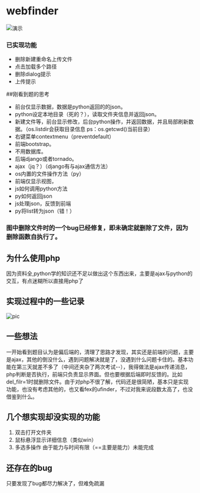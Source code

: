 # webfinder
![演示](http://s1.momo.moda/2015/05/30/9232fe81225bcaef853ae32870a2b0fe.gif)
### 已实现功能
* 删除新建重命名上传文件
* 点击加载多个路径
* 删除dialog提示
* 上传提示

##刚看到题的思考
* 前台仅显示数据，数据是python返回的的json。
* python设定本地目录（死的？），读取文件夹信息并返回json。
* 新建文件等，前台显示修改，后台python操作，并返回数据，并且局部刷新数据。（os.listdir会获取目录信息  ps：os.getcwd()当前目录）
* 右键菜单contextmenu（preventdefault）
* 前端bootstrap。
* 不用数据库。
* 后端django或者tornado。
* ajax（jq？）（django有与ajax通信方法）
* os内置的文件操作方法（py）
* 前端仅显示视图，
* js如何调用python方法
* py如何返回json
* js处理json，反馈到前端
* py将list转为json（错！）

### 图中删除文件时的一个bug已经修复，即未确定就删除了文件，因为删除函数自执行了。

## 为什么使用php
因为资料全,python学的知识还不足以做出这个东西出来，主要是ajax与python的交互，有点迷糊所以直接用php了

## 实现过程中的一些记录
![pic](http://s1.momo.moda/2015/05/31/00ac8ed3b4327bdd4ebbebcb2ba10a00.jpg)

## 一些想法
一开始看到题目认为是偏后端的，清理了思路才发现，其实还是前端的问题，主要是ajax，其他的倒没什么，遇到问题解决就是了，没遇到什么问题卡住的。基本功能在第三天就差不多了（中间还夹杂了两次考试--），我得做法是ajax传递消息，php判断是否执行，前端只负责显示界面。但也要根据后端即时反馈的。比如del_filr=1时就删除文件。由于对php不很了解，代码还是很简陋，基本只是实现功能，也没有考虑其他的，也又看fex的ufinder，不过对我来说段数太高了，也没借鉴到什么。

## 几个想实现却没实现的功能
1. 双击打开文件夹
2. 鼠标悬浮显示详细信息（类似win）
3. 多选多操作
由于能力与时间有限（==主要是能力）未能完成

## 还存在的bug
只要发现了bug都尽力解决了，但难免疏漏
